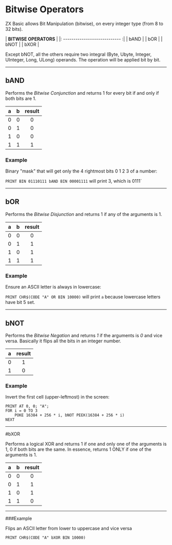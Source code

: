 # Bitwise Operators

ZX Basic allows Bit Manipulation (bitwise), on every integer type (from 8 to 32 bits).

| **BITWISE OPERATORS** |
|: ---------------------------- :|
| bAND |
| bOR  |
| bNOT |
| bXOR |

Except bNOT, all the others require two integral (Byte, Ubyte, Integer, UInteger, Long, ULong) operands.
The operation will be applied bit by bit.

---
## bAND

Performs the _Bitwise Conjunction_ and returns 1 for every bit if and only if both bits are 1.

| a  | b  | result |
|:----:|:----:|:------:|
|  0  | 0  |  0 |
|  0  | 1  | 0 |
|  1  | 0  |  0 |
|  1  | 1  |  1 |

### Example

Binary "mask" that will get only the 4 rightmost bits 0 1 2 3 of a number:

`PRINT BIN 01110111 bAND BIN 00001111` will print 3, which is 0111`

---

## bOR

Performs the _Bitwise Disjunction_ and returns 1 if any of the arguments is 1.

| a  | b  | result |
|:----:|:----:|:------:|
|  0  | 0 |  0 |
|  0  | 1  | 1 |
|  1  | 0 |  1 |
|  1  | 1  |  1 |

### Example

Ensure an ASCII letter is always in lowercase:

`PRINT CHR$(CODE "A" OR BIN 10000)` will print `a` because lowercase letters have bit 5 set.

---

## bNOT

Performs the _Bitwise Negation_ and returns _1_ if the arguments is _0_ and vice versa.
Basically it flips all the bits in an integer number.

| a  |result |
|:----:|:------:|
|  0  | 1  |
|  1  | 0  |


### Example

Invert the first cell (upper-leftmost) in the screen:

```
PRINT AT 0, 0; "A";
FOR i = 0 TO 3
    POKE 16384 + 256 * i, bNOT PEEK(16384 + 256 * i)
NEXT
```
---

#bXOR

Performs a logical XOR and returns 1 if one and only one of the arguments is 1, 0 if both bits are the same.
In essence, returns 1 ONLY if one of the arguments is 1.

| a  | b  | result |
|:----:|:----:|:------:|
|  0  | 0 |  0 |
|  0  | 1  | 1 |
|  1  | 0 |  1 |
|  1  | 1  |  0 |
---

###Example

Flips an ASCII letter from lower to uppercase and vice versa

`PRINT CHR$(CODE "A" bXOR BIN 10000)`
